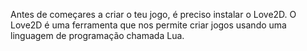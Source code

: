 
Antes de começares a criar o teu jogo, é preciso instalar o Love2D.
O Love2D é uma ferramenta que nos permite criar jogos usando uma 
linguagem de programação chamada Lua.
